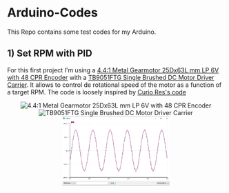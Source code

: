 # Arduino-Codes

This Repo contains some test codes for my Arduino.

## 1) Set RPM with PID

For this first project I'm using a [4.4:1 Metal Gearmotor 25Dx63L mm LP 6V with 48 CPR Encoder](https://www.pololu.com/product/4821) with a  [TB9051FTG Single Brushed DC Motor Driver Carrier](https://www.pololu.com/product/2997). It allows to control de rotational speed of the motor as a function of a target RPM. The code is loosely inspired by [Curio Res's code](https://curiores.com/dc-motor-control/)

<p align="center">
  <img src="https://a.pololu-files.com/picture/0J9890.600x480.jpg?c6dfea6448bb8ef0cef701de2d59b4d6" alt="4.4:1 Metal Gearmotor 25Dx63L mm LP 6V with 48 CPR Encoder" width="250"/>
  <img src="https://a.pololu-files.com/picture/0J8733.600x480.jpg?6e24fd8931ba87add62991cc66c0975a" alt="TB9051FTG Single Brushed DC Motor Driver Carrier" width="250"/>
  <img src="https://github.com/eliottjohnson/Arduino-Codes/blob/main/SetRPMwithPID/RPM%20vs%20TargetRPM%20Sin%20wave.jpg?raw=true" alt="Picture of TargetRPM vs RPM" width="250"/>
 
</p>
